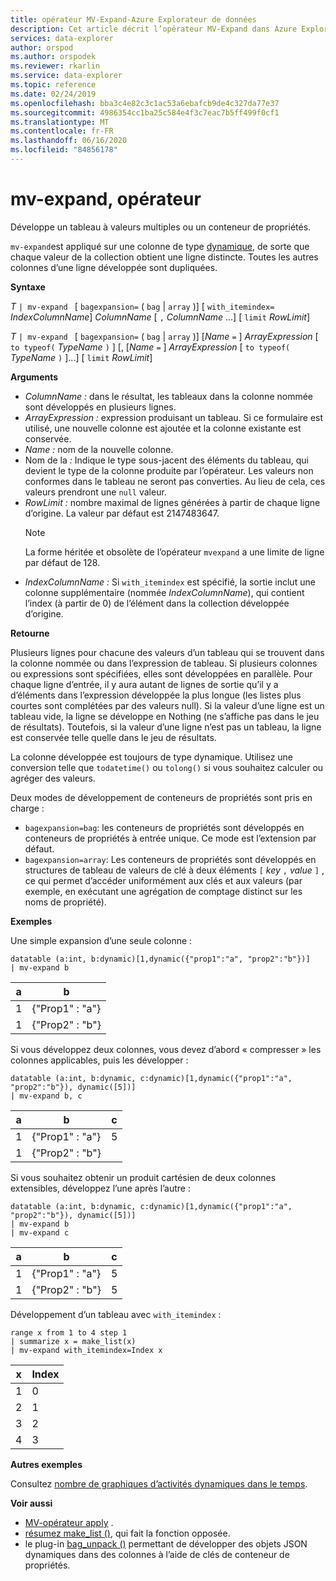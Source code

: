 ```yaml
---
title: opérateur MV-Expand-Azure Explorateur de données
description: Cet article décrit l’opérateur MV-Expand dans Azure Explorateur de données.
services: data-explorer
author: orspod
ms.author: orspodek
ms.reviewer: rkarlin
ms.service: data-explorer
ms.topic: reference
ms.date: 02/24/2019
ms.openlocfilehash: bba3c4e82c3c1ac53a6ebafcb9de4c327da77e37
ms.sourcegitcommit: 4986354cc1ba25c584e4f3c7eac7b5ff499f0cf1
ms.translationtype: MT
ms.contentlocale: fr-FR
ms.lasthandoff: 06/16/2020
ms.locfileid: "84856178"
---
```

# <a name="mv-expand-operator"></a>mv-expand, opérateur

Développe un tableau à valeurs multiples ou un conteneur de propriétés.

`mv-expand`est appliqué sur une colonne de type [dynamique](./scalar-data-types/dynamic.md), de sorte que chaque valeur de la collection obtient une ligne distincte. Toutes les autres colonnes d’une ligne développée sont dupliquées. 

**Syntaxe**

*T* `| mv-expand ` [ `bagexpansion=` ( `bag`  |  `array` )] [ `with_itemindex=` *IndexColumnName*] *ColumnName* [ `,` *ColumnName* ...] [ `limit` *RowLimit*]

*T* `| mv-expand ` [ `bagexpansion=` ( `bag`  |  `array` )] [*Name* `=` ] *ArrayExpression* [ `to typeof(` *TypeName* `)` ] [, [*Name* `=` ] *ArrayExpression* [ `to typeof(` *TypeName* `)` ]...] [ `limit` *RowLimit*]

**Arguments**

* *ColumnName :* dans le résultat, les tableaux dans la colonne nommée sont développés en plusieurs lignes. 
* *ArrayExpression :* expression produisant un tableau. Si ce formulaire est utilisé, une nouvelle colonne est ajoutée et la colonne existante est conservée.
* *Name :* nom de la nouvelle colonne.
* Nom de la *:* Indique le type sous-jacent des éléments du tableau, qui devient le type de la colonne produite par l’opérateur. Les valeurs non conformes dans le tableau ne seront pas converties. Au lieu de cela, ces valeurs prendront une `null` valeur.
* *RowLimit :* nombre maximal de lignes générées à partir de chaque ligne d’origine. La valeur par défaut est 2147483647. 
  > [!Note] 
  > La forme héritée et obsolète de l’opérateur `mvexpand` a une limite de ligne par défaut de 128.
* *IndexColumnName :* Si `with_itemindex` est spécifié, la sortie inclut une colonne supplémentaire (nommée *IndexColumnName*), qui contient l’index (à partir de 0) de l’élément dans la collection développée d’origine. 

**Retourne**

Plusieurs lignes pour chacune des valeurs d’un tableau qui se trouvent dans la colonne nommée ou dans l’expression de tableau.
Si plusieurs colonnes ou expressions sont spécifiées, elles sont développées en parallèle. Pour chaque ligne d’entrée, il y aura autant de lignes de sortie qu’il y a d’éléments dans l’expression développée la plus longue (les listes plus courtes sont complétées par des valeurs null). Si la valeur d’une ligne est un tableau vide, la ligne se développe en Nothing (ne s’affiche pas dans le jeu de résultats). Toutefois, si la valeur d’une ligne n’est pas un tableau, la ligne est conservée telle quelle dans le jeu de résultats. 

La colonne développée est toujours de type dynamique. Utilisez une conversion telle que `todatetime()` ou `tolong()` si vous souhaitez calculer ou agréger des valeurs.

Deux modes de développement de conteneurs de propriétés sont pris en charge :
* `bagexpansion=bag`: les conteneurs de propriétés sont développés en conteneurs de propriétés à entrée unique. Ce mode est l’extension par défaut.
* `bagexpansion=array`: Les conteneurs de propriétés sont développés en structures de tableau de valeurs de clé à deux éléments `[` *key* `,` *value* `]` , ce qui permet d’accéder uniformément aux clés et aux valeurs (par exemple, en exécutant une agrégation de comptage distinct sur les noms de propriété). 

**Exemples**

Une simple expansion d’une seule colonne :

<!-- csl: https://help.kusto.windows.net:443/Samples -->
 ```kusto
datatable (a:int, b:dynamic)[1,dynamic({"prop1":"a", "prop2":"b"})]
| mv-expand b 
```

|a|b|
|---|---|
|1|{"Prop1" : "a"}|
|1|{"Prop2" : "b"}|

Si vous développez deux colonnes, vous devez d’abord « compresser » les colonnes applicables, puis les développer :

<!-- csl: https://help.kusto.windows.net:443/Samples -->
```kusto
datatable (a:int, b:dynamic, c:dynamic)[1,dynamic({"prop1":"a", "prop2":"b"}), dynamic([5])]
| mv-expand b, c 
```

|a|b|c|
|---|---|---|
|1|{"Prop1" : "a"}|5|
|1|{"Prop2" : "b"}||

Si vous souhaitez obtenir un produit cartésien de deux colonnes extensibles, développez l’une après l’autre :

<!-- csl: https://help.kusto.windows.net:443/Samples -->
```kusto
datatable (a:int, b:dynamic, c:dynamic)[1,dynamic({"prop1":"a", "prop2":"b"}), dynamic([5])]
| mv-expand b 
| mv-expand c
```

|a|b|c|
|---|---|---|
|1|{"Prop1" : "a"}|5|
|1|{"Prop2" : "b"}|5|


Développement d’un tableau avec `with_itemindex` :

<!-- csl: https://help.kusto.windows.net:443/Samples -->
```kusto
range x from 1 to 4 step 1
| summarize x = make_list(x)
| mv-expand with_itemindex=Index x
```

|x|Index|
|---|---|
|1|0|
|2|1|
|3|2|
|4|3|


**Autres exemples**

Consultez [nombre de graphiques d’activités dynamiques dans le temps](./samples.md#chart-concurrent-sessions-over-time).

**Voir aussi**

- [MV-opérateur apply](./mv-applyoperator.md) .
- [résumez make_list ()](makelist-aggfunction.md), qui fait la fonction opposée.
- le plug-in [bag_unpack ()](bag-unpackplugin.md) permettant de développer des objets JSON dynamiques dans des colonnes à l’aide de clés de conteneur de propriétés.

